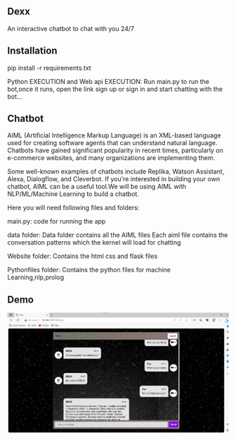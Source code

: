 ## Dexx

An interactive chatbot to chat with you 24/7

## Installation

pip install -r requirements.txt

Python EXECUTION and Web api EXECUTION: Run main.py to run the bot,once it runs, open the link sign up or sign in and start chatting with the bot...

## Chatbot
AIML (Artificial Intelligence Markup Language) is an XML-based language used for creating software agents that can understand natural language. Chatbots have gained significant popularity in recent times, particularly on e-commerce websites, and many organizations are implementing them.

Some well-known examples of chatbots include Replika, Watson Assistant, Alexa, Dialogflow, and Cleverbot. If you're interested in building your own chatbot, AIML can be a useful tool.We will be using AIML with NLP/ML/Machine Learning to build a chatbot.

Here you will need following files and folders:

main.py: 
code for running the app

data folder: 
Data folder contains all the AIML files Each aiml file contains the conversation patterns which the kernel will load for chatting 

Website folder:
Contains the html css and flask files

Pythonfiles folder:
Contains the python files for machine Learning,nlp,prolog


## Demo

![](chat.png)    

